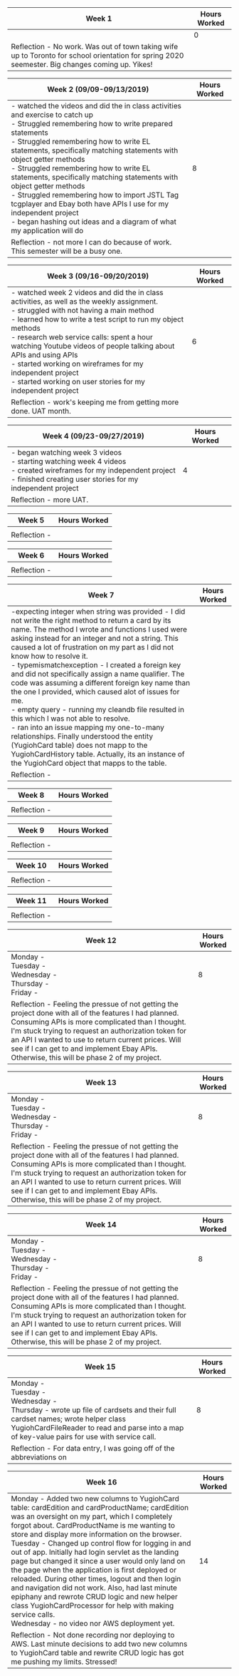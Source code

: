 
|Week 1|Hours Worked|
|----------|----------|
| |0|
|Reflection - No work. Was out of town taking wife up to Toronto for school orientation for spring 2020 seemester. Big changes coming up. Yikes!|

|Week 2 (09/09-09/13/2019)|Hours Worked|
|----------|----------|
|- watched the videos and did the in class activities and exercise to catch up <br> - Struggled remembering how to write prepared statements <br> - Struggled remembering how to write EL statements, specifically matching statements with object getter methods <br> - Struggled remembering how to write EL statements, specifically matching statements with object getter methods <br>  - Struggled remembering how to import JSTL Tag <br>  tcgplayer and Ebay both have APIs I use for my independent project <br> - began hashing out ideas and a diagram of what my application will do|8|
|Reflection - not more I can do because of work. This semester will be a busy one.||

|Week 3 (09/16-09/20/2019) |Hours Worked|
|----------|----------|
|- watched week 2 videos and did the in class activities, as well as the weekly assignment. <br> - struggled with not having a main method <br> - learned how to write a test script to run my object methods <br> - research web service calls: spent a hour watching Youtube videos of people talking about APIs and using APIs <br> - started working on wireframes for my independent project <br> - started working on user stories for my independent project| 6|
|Reflection - work's keeping me from getting more done. UAT month.||



|Week 4 (09/23-09/27/2019)|Hours Worked|
|----------|----------|
|- began watching week 3 videos <br> - starting watching week 4 videos <br> - created wireframes for my independent project <br> - finished creating user stories for my independent project|4|
|Reflection - more UAT. ||


|Week 5 | Hours Worked|
|----------|----------|
|||
|Reflection -||

|Week 6 | Hours Worked|
|----------|----------|
|||
|Reflection -||

|Week 7 | Hours Worked|
|----------|----------|
|-expecting integer when string was provided - I did not write the right method to return a card by its name. The method I wrote and functions I used were asking instead for an integer and not a string. This caused a lot of frustration on my part as I did not know how to resolve it. <br> - typemismatchexception - I created a foreign key and did not specifically assign a name qualifier. The code was assuming a different foreign key name than the one I provided, which caused alot of issues for me. <br> - empty query - running my cleandb file resulted in this which I was not able to resolve. <br> - ran into an issue mapping my one-to-many relationships. Finally understood the entity (YugiohCard table) does not mapp to the YugiohCardHistory table. Actually, its an instance of the YugiohCard object that mapps to the table.||
|Reflection -||

|Week 8 | Hours Worked|
|----------|----------|
|||
|Reflection -||

|Week 9 | Hours Worked|
|----------|----------|
|||
|Reflection -||

|Week 10 | Hours Worked|
|----------|----------|
|||
|Reflection -||

|Week 11 | Hours Worked|
|----------|----------|
|||
|Reflection -||

|Week 12|Hours Worked|
|----------|----------|
|Monday - <br> Tuesday - <br> Wednesday - <br> Thursday - <br> Friday -|8|
|Reflection - Feeling the pressue of not getting the project done with all of the features I had planned. Consuming APIs is more complicated than I thought. I'm stuck trying to request an authorization token for an API I wanted to use to return current prices. Will see if I can get to and implement Ebay APIs. Otherwise, this will be phase 2 of my project.|

|Week 13|Hours Worked|
|----------|----------|
|Monday - <br> Tuesday - <br> Wednesday - <br> Thursday - <br> Friday -|8|
|Reflection - Feeling the pressue of not getting the project done with all of the features I had planned. Consuming APIs is more complicated than I thought. I'm stuck trying to request an authorization token for an API I wanted to use to return current prices. Will see if I can get to and implement Ebay APIs. Otherwise, this will be phase 2 of my project.|

|Week 14|Hours Worked|
|----------|----------|
|Monday - <br> Tuesday - <br> Wednesday - <br> Thursday - <br> Friday -|8|
|Reflection - Feeling the pressue of not getting the project done with all of the features I had planned. Consuming APIs is more complicated than I thought. I'm stuck trying to request an authorization token for an API I wanted to use to return current prices. Will see if I can get to and implement Ebay APIs. Otherwise, this will be phase 2 of my project.|

|Week 15|Hours Worked|
|----------|----------|
|Monday - <br> Tuesday - <br> Wednesday - <br> Thursday - wrote up file of cardsets and their full cardset names; wrote helper class YugiohCardFileReader to read and parse into a map of key-value pairs for use with service call.<br> |8|
|Reflection - For data entry, I was going off of the abbreviations on |

|Week 16|Hours Worked|
|----------|----------|
|Monday - Added two new columns to YugiohCard table: cardEdition and cardProductName; cardEdition was an oversight on my part, which I completely forgot about. CardProductName is me wanting to store and display more information on the browser.<br> Tuesday - Changed up control flow for logging in and out of app. Initially had login servlet as the landing page but changed it since a user would only land on the page when the application is first deployed or reloaded. During other times, logout and then login and navigation did not work. Also, had last minute epiphany and rewrote CRUD logic and new helper class YugiohCardProcessor for help with making service calls. <br> Wednesday - no video nor AWS deployment yet.<br> |14|
|Reflection - Not done recording nor deploying to AWS. Last minute decisions to add two new columns to YugiohCard table and rewrite CRUD logic has got me pushing my limits. Stressed!|
